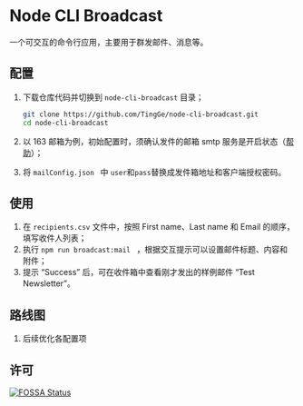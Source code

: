 # Node CLI Broadcast

一个可交互的命令行应用，主要用于群发邮件、消息等。

## 配置

1. 下载仓库代码并切换到 `node-cli-broadcast` 目录；

   ```bash
   git clone https://github.com/TingGe/node-cli-broadcast.git
   cd node-cli-broadcast
   ```

2. 以 163 邮箱为例，初始配置时，须确认发件的邮箱 smtp 服务是开启状态（[帮助](https://help.mail.163.com/faqDetail.do?code=d7a5dc8471cd0c0e8b4b8f4f8e49998b374173cfe9171305fa1ce630d7f67ac22dc0e9af8168582a)）；

3. 将 `mailConfig.json ` 中 `user`和`pass`替换成发件箱地址和客户端授权密码。

## 使用

1. 在 `recipients.csv` 文件中，按照 First name、Last name 和 Email 的顺序，填写收件人列表；
2. 执行 `npm run broadcast:mail ` ，根据交互提示可以设置邮件标题、内容和附件；
3. 提示 “Success” 后，可在收件箱中查看刚才发出的样例邮件 “Test Newsletter”。

## 路线图

1. 后续优化各配置项

## 许可

[![FOSSA Status](https://app.fossa.io/api/projects/git%2Bgithub.com%2FTingGe%2Fnode-cli-broadcast.svg?type=large)](https://app.fossa.io/projects/git%2Bgithub.com%2FTingGe%2Fnode-cli-broadcast?ref=badge_large)